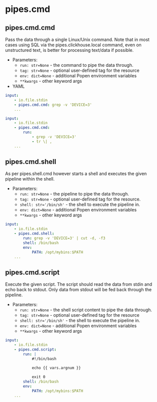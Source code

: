 # pipes.cmd

## pipes.cmd.cmd

Pass the data through a single Linux/Unix command. Note that in most cases
using SQL via the pipes.clickhouse.local command, even on unstructured text,
is better for processing text/data if possible.

* Parameters:
    * `run: str=None` - the command to pipe the data through.
    * `tag: str=None` - optional user-defined tag for the resource
    * `env: dict=None` - additional Popen environment variables
    * `**kwargs` - other keyword args
* YAML

```yaml
input:
    - io.file.stdin
    - pipes.cmd.cmd: grep -v 'DEVICE=3'
    ...
```

```yaml
input:
    - io.file.stdin
    - pipes.cmd.cmd:
        run:
            - grep -v 'DEVICE=3'
            - tr \| ,
    ...
```

## pipes.cmd.shell

As per pipes.shell.cmd however starts a shell and executes the given pipeline 
within the shell.

* Parameters:
    * `run: str=None` - the pipeline to pipe the data through.
    * `tag: str=None` - optional user-defined tag for the resource.
    * `shell: str='/bin/sh'` - the shell to execute the pipeline in.
    * `env: dict=None` - additional Popen environment variables
    * `**kwargs` - other keyword args

```yaml
input:
    - io.file.stdin
    - pipes.cmd.shell:
        run: grep -v 'DEVICE=3' | cut -d, -f3
        shell: /bin/bash
        env:
            PATH: /opt/mybins:$PATH
    ...
```

## pipes.cmd.script

Execute the given script. The script should read the data from stdin and echo
back to stdout. Only data from stdout will be fed back through the pipeline.

* Parameters:
    * `run: str=None` - the shell script content to pipe the data through.
    * `tag: str=None` - optional user-defined tag for the resource
    * `shell: str='/bin/sh'` - the shell to execute the pipeline in.
    * `env: dict=None` - additional Popen environment variables
    * `**kwargs` - other keyword args

```yaml
input:
    - io.file.stdin
    - pipes.cmd.script:
        run: |
            #!/bin/bash

            echo {{ vars.argnum }}
            
            exit 0
        shell: /bin/bash
        env:
            PATH: /opt/mybins:$PATH
    ...
```